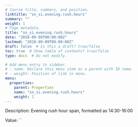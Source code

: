 ```yaml
---
# Course title, summary, and position.
linktitle: "sn_si.evening.rush.hours"
summary: ""
weight: 1
# Page metadata.
title: "sn_si.evening.rush.hours"
date: "2018-09-09T00:00:00Z"
lastmod: "2018-09-09T00:00:00Z"
draft: false  # Is this a draft? true/false
toc: true  # Show table of contents? true/false
type: docs  # Do not modify.

# Add menu entry to sidebar.
# - name: Declare this menu item as a parent with ID name.
# - weight: Position of link in menu.
menu:
  properties:
    parent: Properties
    name: "sn_si.evening.rush.hours"
    weight: 1
---
```


Description: Evening rush hour span, formatted as 14:30-16:00


Value: ``